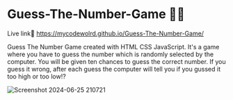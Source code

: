 # Guess-The-Number-Game 🤔💡
Live link🔗 https://mycodewolrd.github.io/Guess-The-Number-Game/

Guess The Number Game created with HTML CSS JavaScript.
It's a game where you have to guess the number which is randomly selected by the computer. You will be given ten chances to guess the correct number. If you guess it wrong, after each guess the computer will tell you if you gussed it too high or too low⁉️

![Screenshot 2024-06-25 210721](https://github.com/mycodewolrd/Guess-The-Number-Game/assets/127790354/7736334c-3288-4cfe-b060-6916f24b93d2)
